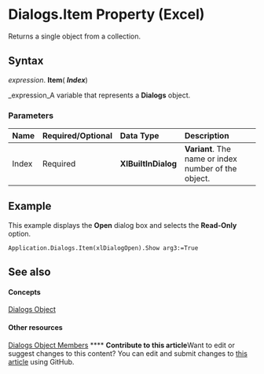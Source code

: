 
# Dialogs.Item Property (Excel)

Returns a single object from a collection.


## Syntax

 _expression_. **Item**( **_Index_**)

 _expression_A variable that represents a  **Dialogs** object.


### Parameters



|**Name**|**Required/Optional**|**Data Type**|**Description**|
|:-----|:-----|:-----|:-----|
|Index|Required| **XlBuiltInDialog**| **Variant**. The name or index number of the object.|

## Example

This example displays the  **Open** dialog box and selects the **Read-Only** option.


```
Application.Dialogs.Item(xlDialogOpen).Show arg3:=True
```


## See also


#### Concepts


 [Dialogs Object](d1d54f0e-6057-92f5-4f4c-254c51e36040.md)
#### Other resources


 [Dialogs Object Members](15d5bbd8-798a-38b9-2071-b89b68437f9f.md)
****   **Contribute to this article**Want to edit or suggest changes to this content? You can edit and submit changes to  [this article](https://github.com/jhershey00/VBA_Excel_Test/OpenXMLCon/articles/f9200ca3-711b-92ee-81b2-7c9cf1d104af.md) using GitHub.

